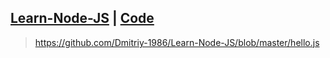 <h2>
  <a href="https://dmitriy-1986.github.io/Learn-Node-JS/">Learn-Node-JS</a> | <a href="https://github.com/Dmitriy-1986/Learn-Node-JS/blob/master/Learn-Node-JS">Code</a>
</h2>

> https://github.com/Dmitriy-1986/Learn-Node-JS/blob/master/hello.js

